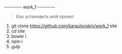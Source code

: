 --------- work_1 ---------

> Как установить мой проект

1. git clone https://github.com/karaulovskin/work_1 site
2. cd site
3. bower i
4. npm i
5. gulp